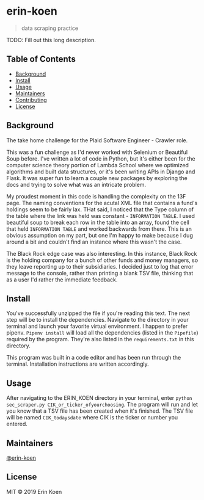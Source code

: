 # erin-koen


> data scraping practice

TODO: Fill out this long description.

## Table of Contents

- [Background](#background)
- [Install](#install)
- [Usage](#usage)
- [Maintainers](#maintainers)
- [Contributing](#contributing)
- [License](#license)

## Background
The take home challenge for the Plaid Software Engineer - Crawler role. 

This was a fun challenge as I'd never worked with Selenium or Beautiful Soup before. I've written a lot of code in Python, but it's either been for the computer science theory portion of Lambda School where we optimized algorithms and built data structures, or it's been writing APIs in Django and Flask. It was super fun to learn a couple new packages by exploring the docs and trying to solve what was an intricate problem. 

My proudest moment in this code is handling the complexity on the 13F page. The naming conventions for the acutal XML file that contains a fund's holdings seem to be fairly lax. THat said, I noticed that the Type column of the table where the link was held was constant - `INFORMATION TABLE`. I used beautiful soup to break each row in the table into an array, found the cell that held `INFORMATION TABLE` and worked backwards from there. This is an obvious assumption on my part, but one I'm happy to make because I dug around a bit and couldn't find an instance where this wasn't the case. 

The Black Rock edge case was also interesting. In this instance, Black Rock is the holding company for a bunch of other funds and money managers, so they leave reporting up to their subsidiaries. I decided just to log that error message to the console, rather than printing a blank TSV file, thinking that as a user I'd rather the immediate feedback.  

## Install

You've successfully unzipped the file if you're reading this text. The next step will be to install the dependencies. Navigate to the directory in your terminal and launch your favorite virtual environment. I happen to prefer pipenv. `Pipenv install` will load all the dependencies (listed in the `Pipefile`) required by the program. They're also listed in the `requirements.txt` in this directory.

This program was built in a code editor and has been run through the terminal. Installation instructions are written accordingly.

## Usage

After navigating to the ERIN_KOEN directory in your terminal, enter `python sec_scraper.py CIK_or_ticker_ofyourchoosing`. The program will run and let you know that a TSV file has been created when it's finished. The TSV file will be named `CIK_todaysdate` where CIK is the ticker or number you entered. 

## Maintainers

[@erin-koen](https://github.com/erin-koen)


## License

MIT © 2019 Erin Koen
